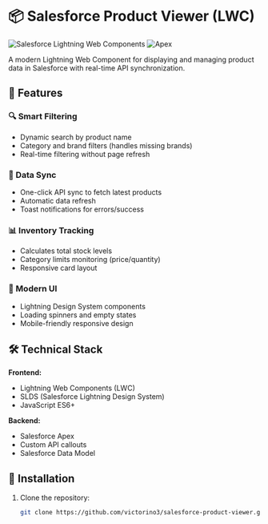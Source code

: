 # 📦 Salesforce Product Viewer (LWC)

![Salesforce Lightning Web Components](https://img.shields.io/badge/Salesforce-LWC-blue.svg)
![Apex](https://img.shields.io/badge/Apex-Code-orange.svg)

A modern Lightning Web Component for displaying and managing product data in Salesforce with real-time API synchronization.

## 🌟 Features

### 🔍 Smart Filtering

- Dynamic search by product name
- Category and brand filters (handles missing brands)
- Real-time filtering without page refresh

### 🔄 Data Sync

- One-click API sync to fetch latest products
- Automatic data refresh
- Toast notifications for errors/success

### 📊 Inventory Tracking

- Calculates total stock levels
- Category limits monitoring (price/quantity)
- Responsive card layout

### 🎨 Modern UI

- Lightning Design System components
- Loading spinners and empty states
- Mobile-friendly responsive design

## 🛠 Technical Stack

**Frontend:**

- Lightning Web Components (LWC)
- SLDS (Salesforce Lightning Design System)
- JavaScript ES6+

**Backend:**

- Salesforce Apex
- Custom API callouts
- Salesforce Data Model

## 🚀 Installation

1. Clone the repository:
   ```bash
   git clone https://github.com/victorino3/salesforce-product-viewer.git
   ```
